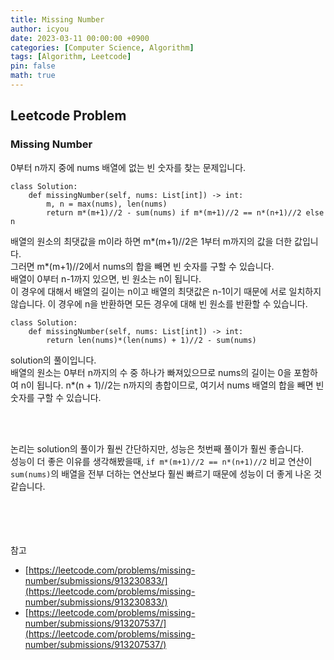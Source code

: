 ```yaml
---
title: Missing Number
author: icyou
date: 2023-03-11 00:00:00 +0900
categories: [Computer Science, Algorithm]
tags: [Algorithm, Leetcode]
pin: false
math: true
---
```


## Leetcode Problem

### Missing Number
0부터 n까지 중에 nums 배열에 없는 빈 숫자를 찾는 문제입니다.

```
class Solution:
    def missingNumber(self, nums: List[int]) -> int:
        m, n = max(nums), len(nums)
        return m*(m+1)//2 - sum(nums) if m*(m+1)//2 == n*(n+1)//2 else n
```
배열의 원소의 최댓값을 m이라 하면 m*(m+1)//2은 1부터 m까지의 값을 더한 값입니다.  
그러면 m*(m+1)//2에서 nums의 합을 빼면 빈 숫자를 구할 수 있습니다.  
배열이 0부터 n-1까지 있으면, 빈 원소는 n이 됩니다.  
이 경우에 대해서 배열의 길이는 n이고 배열의 최댓값은 n-1이기 때문에 서로 일치하지 않습니다. 이 경우에 n을 반환하면 모든 경우에 대해 빈 원소를 반환할 수 있습니다.  

```
class Solution:
    def missingNumber(self, nums: List[int]) -> int:
        return len(nums)*(len(nums) + 1)//2 - sum(nums)
```
solution의 풀이입니다.  
배열의 원소는 0부터 n까지의 수 중 하나가 빠져있으므로 nums의 길이는 0을 포함하여 n이 됩니다. 
n*(n + 1)//2는 n까지의 총합이므로, 여기서 nums 배열의 합을 빼면 빈 숫자를 구할 수 있습니다.

<br/><br/>

논리는 solution의 풀이가 훨씬 간단하지만, 성능은 첫번째 풀이가 훨씬 좋습니다.  
성능이 더 좋은 이유를 생각해봤을때, `if m*(m+1)//2 == n*(n+1)//2` 비교 연산이 `sum(nums)`의 배열을 전부 더하는 연산보다 훨씬 빠르기 때문에 성능이 더 좋게 나온 것 같습니다.




<br/><br/><br/><br/>
참고 
- [https://leetcode.com/problems/missing-number/submissions/913230833/](https://leetcode.com/problems/missing-number/submissions/913230833/)
- [https://leetcode.com/problems/missing-number/submissions/913207537/](https://leetcode.com/problems/missing-number/submissions/913207537/)